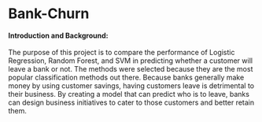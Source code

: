 # Bank-Churn
<b>Introduction and Background:</b>
<br></br>
The purpose of this project is to compare the performance of Logistic Regression, Random Forest, and SVM in predicting whether a customer will leave a bank or not. The methods were selected because they are the most popular classification methods out there. Because banks generally make money by using customer savings, having customers leave is detrimental to their business. By creating a model that can predict who is to leave, banks can design business initiatives to cater to those customers and better retain them.
